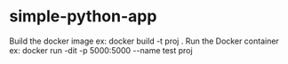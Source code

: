# simple-python-app

Build the docker image
  ex: docker build -t proj .
Run the Docker container
  ex: docker run -dit -p 5000:5000 --name test proj
